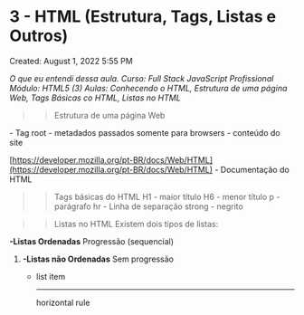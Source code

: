 # 3 - HTML (Estrutura, Tags, Listas e Outros)

Created: August 1, 2022 5:55 PM

*O que eu entendi dessa aula. 
Curso: Full Stack JavaScript Profissional
Módulo: HTML5 (3)
Aulas: Conhecendo o HTML, Estrutura de uma página Web, Tags Básicas co HTML, Listas no HTML*

>>Estrutura de uma página Web
<html> - Tag root
<head> - metadados passados somente para browsers
<body> - conteúdo do site

[https://developer.mozilla.org/pt-BR/docs/Web/HTML](https://developer.mozilla.org/pt-BR/docs/Web/HTML) - Documentação do HTML

>>Tags básicas do HTML
H1 - maior título
H6 - menor título
p - parágrafo
hr - Linha de separação
strong - negrito

>>Listas no HTML
Existem dois tipos de listas:

**-Listas Ordenadas**
  Progressão (sequencial)
  <ol>
         <li>

**-Listas não Ordenadas**
  Sem progressão
 <ul>

<li> list item
<hr> horizontal rule